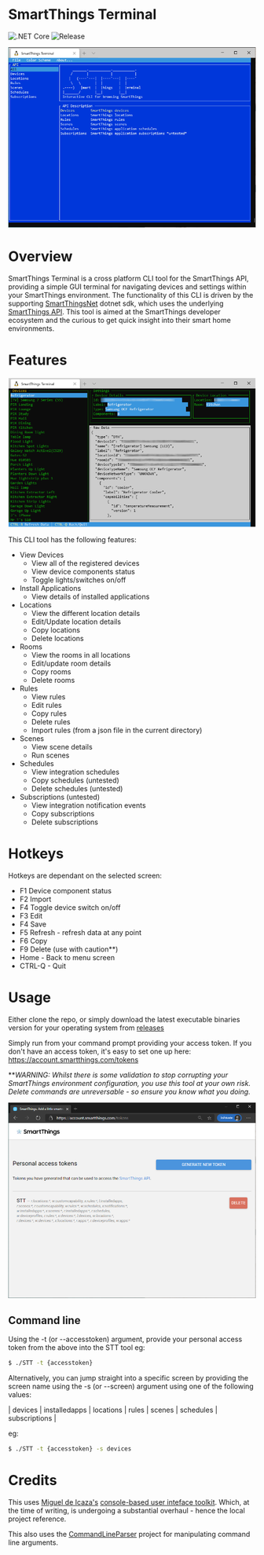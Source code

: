 # SmartThings Terminal

![.NET Core](https://github.com/daltskin/SmartThingsTerminal/workflows/.NET%20Core/badge.svg)
![Release](https://img.shields.io/github/v/release/daltskin/SmartThingsTerminal?include_prereleases)

![screenshot](docs/home.png)

# Overview

SmartThings Terminal is a cross platform CLI tool for the SmartThings API, providing a simple GUI terminal for navigating devices and settings within your SmartThings environment.  The functionality of this CLI is driven by the supporting [SmartThingsNet](https://github.com/daltskin/SmartThingsNet) dotnet sdk, which uses the underlying [SmartThings API](https://smartthings.developer.samsung.com/docs/api-ref/st-api.html). This tool is aimed at the SmartThings developer ecosystem and the curious to get quick insight into their smart home environments.

# Features

![screenshot](docs/devices.png)

This CLI tool has the following features:

* View Devices
  * View all of the registered devices
  * View device components status
  * Toggle lights/switches on/off
* Install Applications
  * View details of installed applications
* Locations
  * View the different location details
  * Edit/Update location details
  * Copy locations
  * Delete locations
* Rooms
  * View the rooms in all locations
  * Edit/update room details
  * Copy rooms
  * Delete rooms
* Rules
  * View rules
  * Edit rules
  * Copy rules
  * Delete rules
  * Import rules (from a json file in the current directory)
* Scenes
  * View scene details
  * Run scenes
* Schedules 
  * View integration schedules
  * Copy schedules (untested)
  * Delete schedules (untested)
* Subscriptions (untested)
  * View integration notification events
  * Copy subscriptions
  * Delete subscriptions

# Hotkeys

Hotkeys are dependant on the selected screen:

* F1 Device component status
* F2 Import
* F4 Toggle device switch on/off
* F3 Edit
* F4 Save
* F5 Refresh - refresh data at any point
* F6 Copy
* F9 Delete (use with caution**)
* Home - Back to menu screen
* CTRL-Q - Quit

# Usage

Either clone the repo, or simply download the latest executable binaries version for your operating system from [releases](https://github.com/daltskin/SmartThingsTerminal/releases)

Simply run from your command prompt providing your access token.  If you don't have an access token, it's easy to set one up here: https://account.smartthings.com/tokens

***WARNING: Whilst there is some validation to stop corrupting your SmartThings environment configuration, you use this tool at your own risk.  Delete commands are unreversable - so ensure you know what you doing.*

![screenshot](docs/pat.png)

## Command line

Using the -t (or --accesstoken) argument, provide your personal access token from the above into the STT  tool eg:

```bash
$ ./STT -t {accesstoken}
```


Alternatively, you can jump straight into a specific screen by providing the screen name using the -s (or --screen) argument using one of the following values:

| devices | installedapps | locations | rules | scenes | schedules | subscriptions |

eg:

```bash
$ ./STT -t {accesstoken} -s devices
```

# Credits

This uses [Miguel de Icaza's](https://github.com/migueldeicaza) [console-based user inteface toolkit](https://github.com/migueldeicaza/gui.cs). Which, at the time of writing, is undergoing a substantial overhaul - hence the local project reference.

This also uses the [CommandLineParser](https://github.com/commandlineparser/commandline) project for manipulating command line arguments.